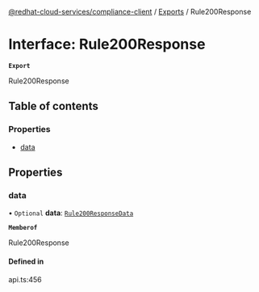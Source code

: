[@redhat-cloud-services/compliance-client](../README.md) / [Exports](../modules.md) / Rule200Response

# Interface: Rule200Response

**`Export`**

Rule200Response

## Table of contents

### Properties

- [data](Rule200Response.md#data)

## Properties

### data

• `Optional` **data**: [`Rule200ResponseData`](Rule200ResponseData.md)

**`Memberof`**

Rule200Response

#### Defined in

api.ts:456
